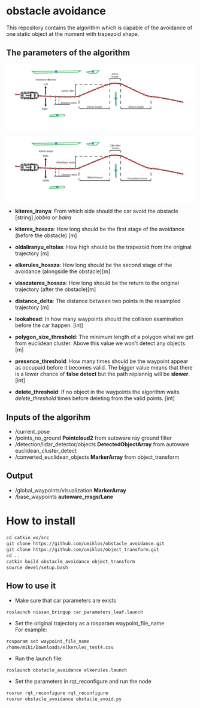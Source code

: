 # obstacle avoidance

This repository contains the algorithm which is capable of the avoidance of one static object at the moment with trapezoid shape.

## The parameters of the algorithm 

![trapez_parameterekkel](img/params_en01.svg)

![trapez_parameterekkel](img/params_hu01.svg)

* **kiteres_iranya**: From which side should the car avoid the obstacle [string] *jobbra* or *balra*

* **kiteres_hossza**: How long should be the first stage of the avoidance (before the obstacle) [m]

* **oldaliranyu_eltolas**: How high should be the trapezoid from the original trajectory [m]

* **elkerules_hossza**: How long should be the second stage of the avoidance (alongside the obstacle)[m]

* **visszateres_hossza**: How long should be the return to the original trajectory (after the obstacle)[m]

* **distance_delta**: The distance between two points in the resampled trajectory [m]

* **lookahead**: In how many waypoints should the collision examination before the car happen. [int]

* **polygon_size_threshold**: The minimum length of a polygon what we get from euclidean cluster. Above this value we won't detect any objects.[m]

* **presence_threshold**: How many times should be the waypoint appear as occupaid before it becomes valid. The bigger value means that there is a lower chance of **false detect** but the path replannig will be **slower**. [int]

* **delete_threshold**: If no object in the waypoints the algorithm waits *delete_threshold* times before deleting from the valid points. [int] 

## Inputs of the algorihm

* /current_pose
* /points_no_ground **Pointcloud2** from autoware ray ground filter 
* /detection/lidar_detector/objects  **DetectedObjectArray**  from autoware  euclidean_cluster_detect
* /converted_euclidean_objects **MarkerArray** from object_transform

## Output
* /global_waypoints/visualization **MarkerArray**
* /base_waypoints **autoware_msgs/Lane**

# How to install

```
cd catkin_ws/src
git clone https://github.com/umiklos/obstacle_avoidance.git
git clone https://github.com/umiklos/object_transform.git
cd ..
catkin build obstacle_avoidance object_transform
source devel/setup.bash
```

## How to use it
* Make sure that car parameters are exists
```
roslaunch nissan_bringup car_parameters_leaf.launch
```
* Set the original trajectory as a rosparam waypoint_file_name  
For example:
```
rosparam set waypoint_file_name /home/miki/Downloads/elkerules_test4.csv
```
* Run the launch file:
```
roslaunch obstacle_avoidance elkerules.launch
```
* Set the parameters in rqt_reconfigure and run the node
```
rosrun rqt_reconfigure rqt_reconfigure
rosrun obstacle_avoidance obstacle_avoid.py
```


